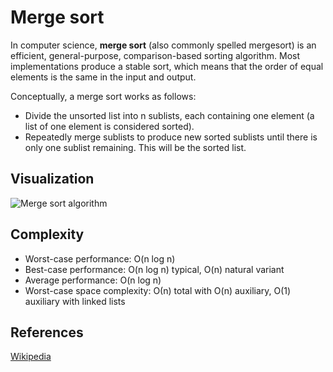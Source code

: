 # Merge sort

In computer science, **merge sort** (also commonly spelled mergesort) is an efficient, general-purpose, comparison-based sorting algorithm. Most implementations produce a stable sort, which means that the order of equal elements is the same in the input and output.

Conceptually, a merge sort works as follows:
- Divide the unsorted list into n sublists, each containing one element (a list of one element is considered sorted).
- Repeatedly merge sublists to produce new sorted sublists until there is only one sublist remaining. This will be the sorted list.

## Visualization

![Merge sort algorithm](https://upload.wikimedia.org/wikipedia/commons/thumb/e/e6/Merge_sort_algorithm_diagram.svg/798px-Merge_sort_algorithm_diagram.svg.png)

## Complexity

- Worst-case performance:       O(n log n)
- Best-case performance:        O(n log n) typical, O(n) natural variant
- Average performance:          O(n log n)
- Worst-case space complexity:  О(n) total with O(n) auxiliary, O(1) auxiliary with linked lists

## References

[Wikipedia](https://en.wikipedia.org/wiki/Merge_sort)